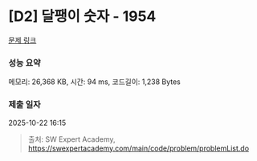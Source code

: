 # [D2] 달팽이 숫자 - 1954 

[문제 링크](https://swexpertacademy.com/main/code/problem/problemDetail.do?contestProbId=AV5PobmqAPoDFAUq) 

### 성능 요약

메모리: 26,368 KB, 시간: 94 ms, 코드길이: 1,238 Bytes

### 제출 일자

2025-10-22 16:15



> 출처: SW Expert Academy, https://swexpertacademy.com/main/code/problem/problemList.do